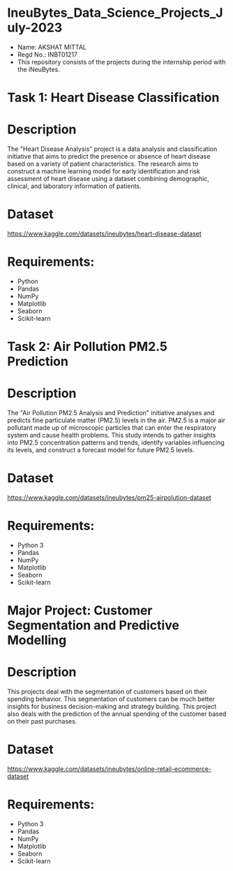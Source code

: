 # IneuBytes_Data_Science_Projects_July-2023
- Name: AKSHAT MITTAL
- Regd No.: INBT01217
- This repository consists of the projects during the internship period with the iNeuBytes.
  
# Task 1: Heart Disease Classification
# Description
The "Heart Disease Analysis" project is a data analysis and classification initiative that aims to predict the presence or absence of heart disease based on a variety of patient characteristics. The research aims to construct a machine learning model for early identification and risk assessment of heart disease using a dataset combining demographic, clinical, and laboratory information of patients.

# Dataset
https://www.kaggle.com/datasets/ineubytes/heart-disease-dataset

# Requirements:

- Python
- Pandas
- NumPy
- Matplotlib
- Seaborn
- Scikit-learn

# Task 2: Air Pollution PM2.5 Prediction
# Description
The "Air Pollution PM2.5 Analysis and Prediction" initiative analyses and predicts fine particulate matter (PM2.5) levels in the air. PM2.5 is a major air pollutant made up of microscopic particles that can enter the respiratory system and cause health problems. This study intends to gather insights into PM2.5 concentration patterns and trends, identify variables influencing its levels, and construct a forecast model for future PM2.5 levels.


# Dataset
https://www.kaggle.com/datasets/ineubytes/pm25-airpolution-dataset

# Requirements:

- Python 3
- Pandas
- NumPy
- Matplotlib
- Seaborn
- Scikit-learn


# Major Project: Customer Segmentation and Predictive Modelling
# Description
This projects deal with the segmentation of customers based on their spending behavior. This segmentation of customers can be much better insights for business decision-making and strategy building.
This project also deals with the prediction of the annual spending of the customer based on their past purchases.

# Dataset
https://www.kaggle.com/datasets/ineubytes/online-retail-ecommerce-dataset

# Requirements:

- Python 3
- Pandas
- NumPy
- Matplotlib
- Seaborn
- Scikit-learn
